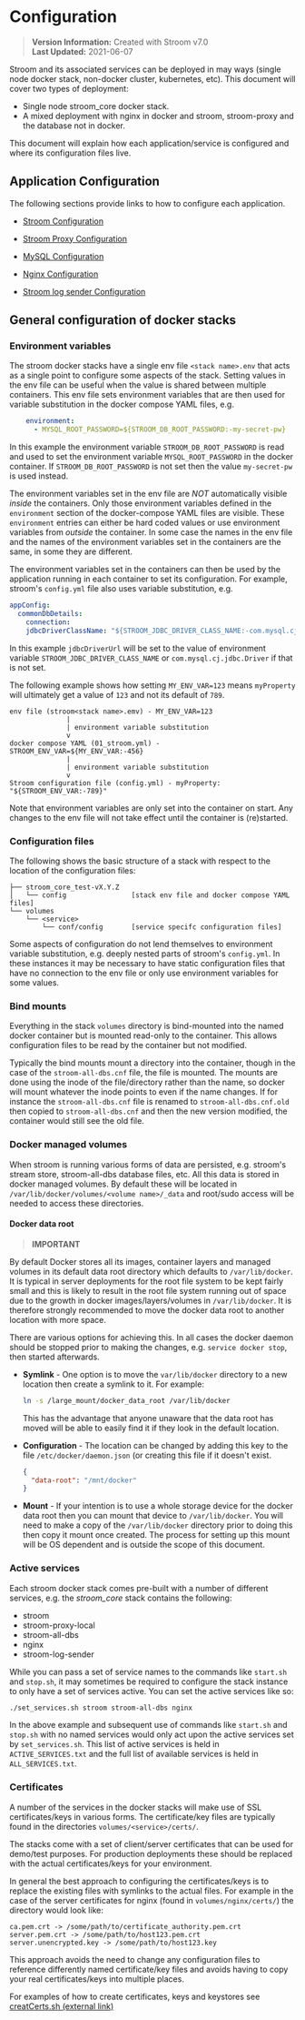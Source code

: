 # Configuration

> **Version Information:** Created with Stroom v7.0  
> **Last Updated:** 2021-06-07

Stroom and its associated services can be deployed in may ways (single node docker stack, non-docker cluster, kubernetes, etc).
This document will cover two types of deployment:

* Single node stroom_core docker stack.
* A mixed deployment with nginx in docker and stroom, stroom-proxy and the database not in docker.

This document will explain how each application/service is configured and where its configuration files live.


## Application Configuration

The following sections provide links to how to configure each application.

* [Stroom Configuration](./configuring-stroom.md)

* [Stroom Proxy Configuration](./configuring-stroom-proxy.md)

* [MySQL Configuration](./configuring-mysql.md)

* [Nginx Configuration](./configuring-nginx.md)

* [Stroom log sender Configuration](./configuring-stroom-log-sender.md)


## General configuration of docker stacks

### Environment variables

The stroom docker stacks have a single env file `<stack name>.env` that acts as a single point to configure some aspects of the stack.
Setting values in the env file can be useful when the value is shared between multiple containers.
This env file sets environment variables that are then used for variable substitution in the docker compose YAML files, e.g.

```yaml
    environment:
      - MYSQL_ROOT_PASSWORD=${STROOM_DB_ROOT_PASSWORD:-my-secret-pw}
```

In this example the environment variable `STROOM_DB_ROOT_PASSWORD` is read and used to set the environment variable `MYSQL_ROOT_PASSWORD` in the docker container.
If `STROOM_DB_ROOT_PASSWORD` is not set then the value `my-secret-pw` is used instead.

The environment variables set in the env file are _NOT_ automatically visible _inside_ the containers.
Only those environment variables defined in the `environment` section of the docker-compose YAML files are visible.
These `environment` entries can either be hard coded values or use environment variables from _outside_ the container.
In some case the names in the env file and the names of the environment variables set in the containers are the same, in some they are different.

The environment variables set in the containers can then be used by the application running in each container to set its configuration.
For example, stroom's `config.yml` file also uses variable substitution, e.g.

```yaml
appConfig:
  commonDbDetails:
    connection:
    jdbcDriverClassName: "${STROOM_JDBC_DRIVER_CLASS_NAME:-com.mysql.cj.jdbc.Driver}"
```

In this example `jdbcDriverUrl` will be set to the value of environment variable `STROOM_JDBC_DRIVER_CLASS_NAME` or `com.mysql.cj.jdbc.Driver` if that is not set.

The following example shows how setting `MY_ENV_VAR=123` means `myProperty` will ultimately get a value of `123` and not its default of `789`.

```
env file (stroom<stack name>.emv) - MY_ENV_VAR=123
              |
              | environment variable substitution
              v
docker compose YAML (01_stroom.yml) - STROOM_ENV_VAR=${MY_ENV_VAR:-456}
              |
              | environment variable substitution
              v
Stroom configuration file (config.yml) - myProperty: "${STROOM_ENV_VAR:-789}"
```

Note that environment variables are only set into the container on start.
Any changes to the env file will not take effect until the container is (re)started.


### Configuration files

The following shows the basic structure of a stack with respect to the location of the configuration files:

```
├── stroom_core_test-vX.Y.Z
│   └── config                [stack env file and docker compose YAML files]
└── volumes
    └── <service>
        └── conf/config       [service specifc configuration files]
```

Some aspects of configuration do not lend themselves to environment variable substitution, e.g. deeply nested parts of stroom's `config.yml`.
In these instances it may be necessary to have static configuration files that have no connection to the env file or only use environment variables for some values.


### Bind mounts

Everything in the stack `volumes` directory is bind-mounted into the named docker container but is mounted read-only to the container.
This allows configuration files to be read by the container but not modified.

Typically the bind mounts mount a directory into the container, though in the case of the `stroom-all-dbs.cnf` file, the file is mounted.
The mounts are done using the inode of the file/directory rather than the name, so docker will mount whatever the inode points to even if the name changes.
If for instance the `stroom-all-dbs.cnf` file is renamed to `stroom-all-dbs.cnf.old` then copied to `stroom-all-dbs.cnf` and then the new version modified, the container would still see the old file.


### Docker managed volumes

When stroom is running various forms of data are persisted, e.g. stroom's stream store, stroom-all-dbs database files, etc.
All this data is stored in docker managed volumes.
By default these will be located in `/var/lib/docker/volumes/<volume name>/_data` and root/sudo access will be needed to access these directories.

#### Docker data root

> **IMPORTANT**

By default Docker stores all its images, container layers and managed volumes in its default data root directory which defaults to `/var/lib/docker`.
It is typical in server deployments for the root file system to be kept fairly small and this is likely to result in the root file system running out of space due to the growth in docker images/layers/volumes in `/var/lib/docker`.
It is therefore strongly recommended to move the docker data root to another location with more space.

There are various options for achieving this.
In all cases the docker daemon should be stopped prior to making the changes, e.g. `service docker stop`, then started afterwards.

* **Symlink** - One option is to move the `var/lib/docker` directory to a new location then create a symlink to it.
    For example: 
    ```sh
    ln -s /large_mount/docker_data_root /var/lib/docker
    ```
    This has the advantage that anyone unaware that the data root has moved will be able to easily find it if they look in the default location.

* **Configuration** - The location can be changed by adding this key to the file `/etc/docker/daemon.json` (or creating this file if it doesn't exist.
    ```json
    {
      "data-root": "/mnt/docker"
    }
    
    ```
* **Mount** - If your intention is to use a whole storage device for the docker data root then you can mount that device to `/var/lib/docker`.
    You will need to make a copy of the `/var/lib/docker` directory prior to doing this then copy it mount once created.
    The process for setting up this mount will be OS dependent and is outside the scope of this document.


### Active services

Each stroom docker stack comes pre-built with a number of different services, e.g. the _stroom_core_ stack contains the following:

* stroom
* stroom-proxy-local
* stroom-all-dbs
* nginx
* stroom-log-sender

While you can pass a set of service names to the commands like `start.sh` and `stop.sh`, it may sometimes be required to configure the stack instance to only have a set of services active.
You can set the active services like so:

```bash
./set_services.sh stroom stroom-all-dbs nginx
```

In the above example and subsequent use of commands like `start.sh` and `stop.sh` with no named services would only act upon the active services set by `set_services.sh`.
This list of active services is held in `ACTIVE_SERVICES.txt` and the full list of available services is held in `ALL_SERVICES.txt`.


### Certificates

A number of the services in the docker stacks will make use of SSL certificates/keys in various forms.
The certificate/key files are typically found in the directories `volumes/<service>/certs/`.

The stacks come with a set of client/server certificates that can be used for demo/test purposes.
For production deployments these should be replaced with the actual certificates/keys for your environment.

In general the best approach to configuring the certificates/keys is to replace the existing files with symlinks to the actual files.
For example in the case of the server certificates for nginx (found in `volumes/nginx/certs/`) the directory would look like:

```
ca.pem.crt -> /some/path/to/certificate_authority.pem.crt
server.pem.crt -> /some/path/to/host123.pem.crt
server.unencrypted.key -> /some/path/to/host123.key
```

This approach avoids the need to change any configuration files to reference differently named certificate/key files and avoids having to copy your real certificates/keys into multiple places.

For examples of how to create certificates, keys and keystores see [creatCerts.sh (external link)](https://github.com/gchq/stroom-resources/blob/master/dev-resources/certs/createCerts.sh)
